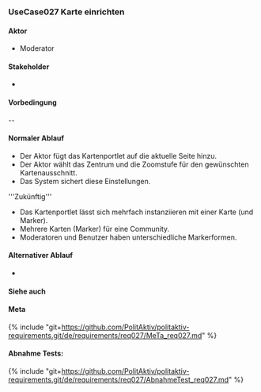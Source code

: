 
### UseCase027 Karte einrichten

#### Aktor
 * Moderator


#### Stakeholder
 * 


#### Vorbedingung
--


#### Normaler Ablauf
 * Der Aktor fügt das Kartenportlet auf die aktuelle Seite hinzu.
 * Der Aktor wählt das Zentrum und die Zoomstufe für den gewünschten Kartenausschnitt.
 * Das System sichert diese Einstellungen.

'''Zukünftig'''
 * Das Kartenportlet lässt sich mehrfach instanziieren mit einer Karte (und Marker).
 * Mehrere Karten (Marker) für eine Community.
 * Moderatoren und Benutzer haben unterschiedliche Markerformen.




#### Alternativer Ablauf
 * 


#### Siehe auch

#### Meta
{% include "git+https://github.com/PolitAktiv/politaktiv-requirements.git/de/requirements/req027/MeTa_req027.md" %} 


#### Abnahme Tests:
{% include "git+https://github.com/PolitAktiv/politaktiv-requirements.git/de/requirements/req027/AbnahmeTest_req027.md" %} 
